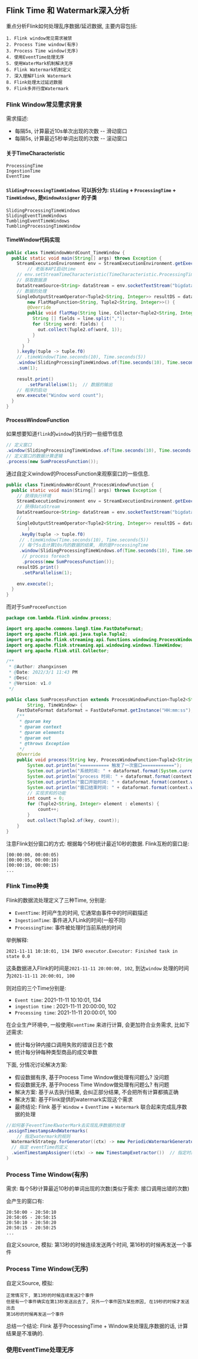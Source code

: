 ## Flink Time 和 Watermark深入分析

重点分析Flink如何处理乱序数据/延迟数据, 主要内容包括:

```text
1. Flink window常见需求被禁
2. Process Time window(有序)
3. Process Time window(无序)
4. 使用EventTime处理无序
5. 使用WaterMark机制解决无序
6. Flink Watermark机制定义
7. 深入理解Flink Watermark
8. Flink处理太过延迟数据
9. Flink多并行度Watermark
```



### Flink Window常见需求背景

需求描述:

* 每隔5s, 计算最近10s单次出现的次数 -- 滑动窗口
* 每隔5s, 计算最近5秒单词出现的次数 -- 滚动窗口

####  关于TimeCharacteristic

```text
ProcessingTime
IngestionTime
EventTime
```

#### `SlidingProcessingTimeWindows` 可以拆分为: `Sliding` + `ProcessingTime` + `TimeWindows`, 是`WindowAssigner` 的子类

```text
SlidingProcessingTimeWindows
SlidingEventTimeWindows
TumblingEventTimeWindows
TumblingProcessingTimeWindow
```



#### TimeWindow代码实现

```java
public class TimeWindowWordCount_TimeWindow {
  public static void main(String[] args) throws Exception {
    StreamExecutionEnvironment env = StreamExecutionEnvironment.getExecutionEnvironment();
		// 老版本API启动time
    // env.setStreamTimeCharacteristic(TimeCharacteristic.ProcessingTime);
    // 获取数据源
    DataStreamSource<String> dataStream = env.socketTextStream("bigdata02", 6789);
    // 数据的处理
    SingleOutputStreamOperator<Tuple2<String, Integer>> resultDS = dataStream.flatMap(
    	new FlatMapFunction<String, Tuple2<String, Integer>>() {
        @Override
        public void flatMap(String line, Collector<Tuple2<String, Integer>> out) throws Exception {
          String [] fields = line.split(",");
          for (String word: fields) {
            out.collect(Tuple2.of(word, 1));
          }
        }
      }
    ).keyBy(tuple -> tuple.f0)
    // .timeWindow(Time.seconds(10), Time.seconds(5))
    .window(SlidingPrcessingTimeWindows.of(Time.seconds(10), Time.seconds(5)))
    .sum(1);
    
    result.print()
      	.setParallelism(1);  // 数据的输出
    // 程序的启动
    env.execute("Window word count");
  }
}
```



#### ProcessWindowFunction

如果想要知道`flink`的`window`的执行的一些细节信息

```java
// 定义窗口
.window(SlidingProcessingTimeWindows.of(Time.seconds(10), Time.seconds(5)));
// 定义窗口的数据计算逻辑
.process(new SumProcessFunction());
```



通过自定义window的ProcessFunction来观察窗口的一些信息.

```java
public class TimeWindowWordCount_ProcessWindowFunction {
  public static void main(Stirng[] args) throws Exception {
    // 获得执行环境
    StreamExecutionEnvironment env = StreamExecutionEnvironment.getExecutionEnvironment();
    // 获得dataStream
    DataStreamSource<String> dataStream = env.socketTextStream("bigdata02", 6789);
    //
    SingleOutputStreamOperator<Tuple2<String, Integer>> resultDS = dataStream.flapMap(
    	)
     .keyBy(tuple -> tuple.f0)
     // .timeWindow(Time.seconds(10), Time.seconds(5))
     // 每个5s去计算10s内的数据的结果, 用的是ProcessingTime
     .window(SlidingProcessingTimeWindows.of(Time.seconds(10), Time.seconds(5)))
      // process foreach
      .process(new SumProcessFunction());
    resultDS.print()
      .setParallelism(1);
    
    env.execute();
  }
}
```



而对于`SumProceeFunction`

```java
package com.lambda.flink.window.process;

import org.apache.commons.lang3.time.FastDateFormat;
import org.apache.flink.api.java.tuple.Tuple2;
import org.apache.flink.streaming.api.functions.windowing.ProcessWindowFunction;
import org.apache.flink.streaming.api.windowing.windows.TimeWindow;
import org.apache.flink.util.Collector;

/**
 * @Author: zhangxinsen
 * @Date: 2022/3/1 11:43 PM
 * @Desc:
 * @Version: v1.0
 */

public class SumProcessFunction extends ProcessWindowFunction<Tuple2<String, Integer>, Tuple2<String, Integer>,
        String, TimeWindow> {
    FastDateFormat dataformat = FastDateFormat.getInstance("HH:mm:ss");
    /**
     * @param key
     * @param context
     * @param elements
     * @param out
     * @throws Exception
     */
    @Override
    public void process(String key, ProcessWindowFunction<Tuple2<String, Integer>, Tuple2<String, Integer>, String, TimeWindow>.Context context, Iterable<Tuple2<String, Integer>> elements, Collector<Tuple2<String, Integer>> out) throws Exception {
        System.out.println("=========== 触发了一次窗口============");
        System.out.println("系统时间: " + dataformat.format(System.currentTimeMillis()));
        System.out.println("process 时间: " + dataformat.format(context.currentProcessingTime()));
        System.out.println("窗口开始时间: " + dataformat.format(context.window().getStart()));
        System.out.println("窗口结束时间: " + dataformat.format(context.window().getEnd()));
        // 实现求和的功能
        int count = 0;
        for (Tuple2<String, Integer> element : elements) {
            count++;
        }
        out.collect(Tuple2.of(key, count));
    }
}
```





注意Flink划分窗口的方式: 根据每个5秒统计最近10秒的数据. Flink互粉的窗口是:

```text
[00:00:00, 00:00:05)
[00:00:05, 00:00:10)
[00:00:10, 00:00:15)
...
```



### Flink Time种类

Flink的数据流处理定义了三种Time, 分别是:

* `EventTime`: 时间产生的时间, 它通常由事件中的时间戳描述
* `IngestionTime`: 事件进入FLink的时间(一般不同)
* `ProcessingTime`: 事件被处理时当前系统的时间



举例解释:

```text
2021-11-11 10:10:01, 134 INFO executor.Executor: Finished task in state 0.0
```

这条数据进入Flink的时间是`2021-11-11 20:00:00, 102`, 到达`window` 处理的时间为`2021-11-11 20:00:01, 100`

则对应的三个Time分别是:

* `Event time`: 2021-11-11 10:10:01, 134
* `ingestion time` : 2021-11-11 20:00:00, 102
* `Processing time`: 2021-11-11 20:00:01, 100

在企业生产环境中, 一般使用`EventTime` 来进行计算, 会更加符合业务需求, 比如下述需求:

* 统计每分钟内接口调用失败的错误日志个数
* 统计每分钟每种类型商品的成交单数



下面, 分情况讨论解决方案:

* 假设数据有序, 基于Process Time Window做处理有问题么? 没问题
* 假设数据无序, 基于Process Time Window做处理有问题么? 有问题
* 解决方案: 基于从去执行结果, 会纠正部分结果, 不会把所有计算都搞正确
* 解决方案: 基于Flink提供的watermark实现这个需求
* 最终结论: Flink 基于 `Window` + `EventTime` + `Watermark` 联合起来完成乱序数据的处理

```java
//如何基于eventTime和waterMark去实现乱序数据的处理
.assignTimestampsAndWatermarks(
	// 指定watermark的规则
  WatermarkStrategy.forGenerator((ctx) -> new PeriodicWatermarkGenerator())
  // 指定 eventTime的定义
  .wienTimestampAssigner((ctx) -> new TimestampExetractor())  // 指定时间字段
)
```

### Process Time Window(有序)

需求: 每个5秒计算最近10秒的单词出现的次数(类似于需求: 接口调用出错的次数)

会产生的窗口有:

```text
20:50:00 - 20:50:10
20:50:05 - 20:50:15
20:50:10 - 20:50:20
20:50:15 - 20:50:25
...
```

自定义source, 模拟: 第13秒的时候连续发送两个时间, 第16秒的时候再发送一个事件



### Process Time Window(无序)

自定义Source, 模拟:

```text
正常情况下, 第13秒的时候连续发送2个事件
但是有一个事件确实在第13秒发送出去了, 另外一个事件因为某些原因, 在19秒的时候才发送出去
第16秒的时候再发送一个事件
```



总结一个结论: Flink 基于ProcessingTime + Window来处理乱序数据的话, 计算结果是不准确的.



### 使用EventTime处理无序


